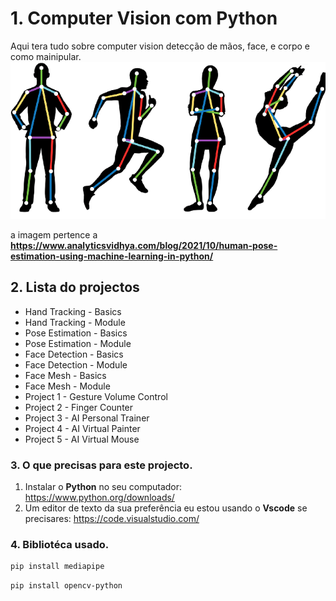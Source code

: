 # 1. Computer Vision com Python
Aqui tera tudo sobre computer vision detecção de mãos, face, e corpo e como mainipular. 
![Reference Image](./img/img.png)

a imagem pertence a **https://www.analyticsvidhya.com/blog/2021/10/human-pose-estimation-using-machine-learning-in-python/**
## 2. Lista do projectos 
- Hand Tracking - Basics 
- Hand Tracking - Module
- Pose Estimation - Basics
- Pose Estimation - Module
- Face Detection - Basics
- Face Detection - Module
- Face Mesh - Basics
- Face Mesh - Module
- Project 1 - Gesture Volume Control
- Project 2 - Finger Counter
- Project 3 - AI Personal Trainer
- Project 4 - AI Virtual Painter
- Project 5 - AI Virtual Mouse
### 3. O que precisas para este projecto.
1. Instalar o **Python** no seu computador:
<https://www.python.org/downloads/>
2. Um editor de texto da sua preferência eu estou usando o **Vscode** se precisares: <https://code.visualstudio.com/>

### 4. Bibliotéca usado.
```bash
pip install mediapipe
```
```bash
pip install opencv-python
```